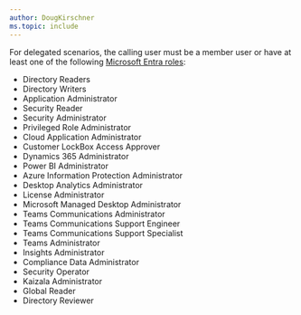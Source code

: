 ```yaml
---
author: DougKirschner
ms.topic: include
---
```


For delegated scenarios, the calling user must be a member user or have at least one of the following [Microsoft Entra roles](/azure/active-directory/roles/permissions-reference?toc=%2Fgraph%2Ftoc.json):

- Directory Readers
- Directory Writers
- Application Administrator
- Security Reader
- Security Administrator
- Privileged Role Administrator
- Cloud Application Administrator
- Customer LockBox Access Approver
- Dynamics 365 Administrator
- Power BI Administrator
- Azure Information Protection Administrator
- Desktop Analytics Administrator
- License Administrator
- Microsoft Managed Desktop Administrator
- Teams Communications Administrator
- Teams Communications Support Engineer
- Teams Communications Support Specialist
- Teams Administrator
- Insights Administrator
- Compliance Data Administrator
- Security Operator
- Kaizala Administrator
- Global Reader
- Directory Reviewer
